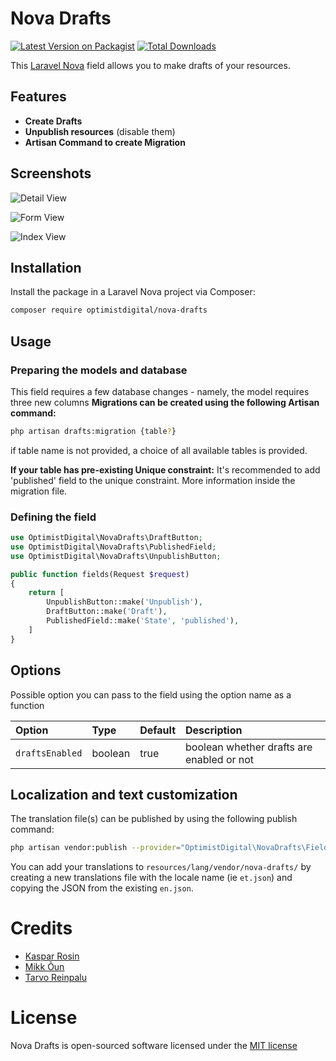 # Nova Drafts

[![Latest Version on Packagist](https://img.shields.io/packagist/v/optimistdigital/nova-drafts.svg?style=flat-square)](https://packagist.org/packages/optimistdigital/nova-drafts)
[![Total Downloads](https://img.shields.io/packagist/dt/optimistdigital/nova-drafts.svg?style=flat-square)](https://packagist.org/packages/optimistdigital/nova-drafts)

This [Laravel Nova](https://nova.laravel.com) field allows you to make drafts of your resources.

## Features

- **Create Drafts**
- **Unpublish resources** (disable them)
- **Artisan Command to create Migration**

## Screenshots

![Detail View](./docs/nova-drafts-details-view.png)

![Form View](./docs/nova-drafts-form-view.png)

![Index View](./docs/nova-drafts-index-view.png)

## Installation

Install the package in a Laravel Nova project via Composer:

```bash
composer require optimistdigital/nova-drafts
```

## Usage

### Preparing the models and database

This field requires a few database changes - namely, the model requires three new columns
**Migrations can be created using the following Artisan command:**

```bash
php artisan drafts:migration {table?}
```

if table name is not provided, a choice of all available tables is provided.

**If your table has pre-existing Unique constraint:**
It's recommended to add 'published' field to the unique constraint.
More information inside the migration file.

### Defining the field

```php
use OptimistDigital\NovaDrafts\DraftButton;
use OptimistDigital\NovaDrafts\PublishedField;
use OptimistDigital\NovaDrafts\UnpublishButton;

public function fields(Request $request)
{
    return [
        UnpublishButton::make('Unpublish'),
        DraftButton::make('Draft'),
        PublishedField::make('State', 'published'),
    ]
}
```

## Options

Possible option you can pass to the field using the option name as a function

| Option          | Type    | Default | Description                               |
| :-------------- | :------ | :------ | :---------------------------------------- |
| `draftsEnabled` | boolean | true    | boolean whether drafts are enabled or not |

## Localization and text customization

The translation file(s) can be published by using the following publish command:

```bash
php artisan vendor:publish --provider="OptimistDigital\NovaDrafts\FieldServiceProvider" --tag="translations"
```

You can add your translations to `resources/lang/vendor/nova-drafts/` by creating a new translations file with the locale name (ie `et.json`) and copying the JSON from the existing `en.json`.

# Credits

- [Kaspar Rosin](https://github.com/kasparrosin)
- [Mikk Õun](https://github.com/mikkoun)
- [Tarvo Reinpalu](https://github.com/tarpsvo)

# License

Nova Drafts is open-sourced software licensed under the [MIT license](https://github.com/optimistdigital/nova-drafts/blob/master/LICENSE.md)
